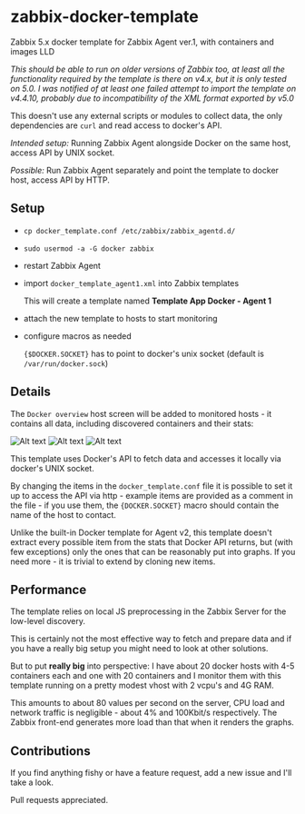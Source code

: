 # zabbix-docker-template
Zabbix 5.x docker template for Zabbix Agent ver.1, with containers and images LLD

_This should be able to run on older versions of Zabbix too, at least all the functionality required by the template is there on v4.x, but it is only tested on 5.0. 
I was notified of at least one failed attempt to import the template on v4.4.10, probably due to incompatibility of the XML format exported by v5.0_

This doesn't use any external scripts or modules to collect data, the only dependencies are `curl` and read access to docker's API.

*Intended setup:* Running Zabbix Agent alongside Docker on the same host, access API by UNIX socket.

*Possible:* Run Zabbix Agent separately and point the template to docker host, access API by HTTP.

## Setup
- `cp docker_template.conf /etc/zabbix/zabbix_agentd.d/`
- `sudo usermod -a -G docker zabbix`
- restart Zabbix Agent
- import `docker_template_agent1.xml` into Zabbix templates
    
    This will create a template named **Template App Docker - Agent 1**

- attach the new template to hosts to start monitoring
- configure macros as needed

    `{$DOCKER.SOCKET}` has to point to docker's unix socket (default is `/var/run/docker.sock`)

## Details
The `Docker overview` host screen will be added to monitored hosts - it contains all data, including discovered containers and their stats:

![Alt text](/../screenshots/screens/docker_images.png?raw=true "General Docker Data")
![Alt text](/../screenshots/screens/containers_networking.png?raw=true "Containers Networking")
![Alt text](/../screenshots/screens/containers_io_cpu_mem.png?raw=true "Containers Size, IO rate, CPU, Memory")


This template uses Docker's API to fetch data and accesses it locally via docker's UNIX socket. 

By changing the items in the `docker_template.conf` file it is possible to set it up to access the API via http - example items are provided as a comment in the file - if you use them, the `{DOCKER.SOCKET}` macro should contain the name of the host to contact.

Unlike the built-in Docker template for Agent v2, this template doesn't extract every possible item from the stats that Docker API returns, but (with few exceptions) only the ones that can be reasonably put into graphs. If you need more - it is trivial to extend by cloning new items.
 
## Performance
The template relies on local JS preprocessing in the Zabbix Server for the low-level discovery.

This is certainly not the most effective way to fetch and prepare data and if you have a really big setup you might need to look at other solutions. 

But to put **really big** into perspective: I have about 20 docker hosts with 4-5 containers each and one with 20 containers and I monitor them with this template running on a pretty modest vhost with 2 vcpu's and 4G RAM.

This amounts to about 80 values per second on the server, CPU load and network traffic is negligible - about 4% and 100Kbit/s respectively. The Zabbix front-end generates more load than that when it renders the graphs.

## Contributions

If you find anything fishy or have a feature request, add a new issue and I'll take a look.

Pull requests appreciated.
